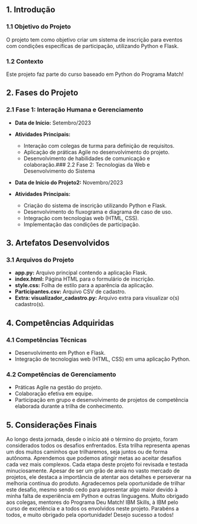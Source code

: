 ## 1. Introdução

### 1.1 Objetivo do Projeto
O projeto tem como objetivo criar um sistema de inscrição para eventos com condições específicas de participação, utilizando Python e Flask.

### 1.2 Contexto
Este projeto faz parte do curso baseado em Python do Programa Match! 

## 2. Fases do Projeto

### 2.1 Fase 1: Interação Humana e Gerenciamento

- **Data de Início:** Setembro/2023 
- **Atividades Principais:**
  - Interação com colegas de turma para definição de requisitos.
  - Aplicação de práticas Agile no desenvolvimento do projeto.
  - Desenvolvimento de habilidades de comunicação e colaboração.### 2.2 Fase 2: Tecnologias da Web e Desenvolvimento do Sistema

- **Data de Início do Projeto2:** Novembro/2023
- **Atividades Principais:**
  - Criação do sistema de inscrição utilizando Python e Flask.
  - Desenvolvimento do fluxograma e diagrama de caso de uso.
  - Integração com tecnologias web (HTML, CSS).
  - Implementação das condições de participação.

## 3. Artefatos Desenvolvidos

### 3.1 Arquivos do Projeto
- **app.py:** Arquivo principal contendo a aplicação Flask.
- **index.html:** Página HTML para o formulário de inscrição.
- **style.css:** Folha de estilo para a aparência da aplicação.
- **Participantes.csv:** Arquivo CSV de cadastro.
- **Extra: visualizador_cadastro.py:** Arquivo extra para visualizar o(s) cadastro(s).
    
## 4. Competências Adquiridas

### 4.1 Competências Técnicas
- Desenvolvimento em Python e Flask.
- Integração de tecnologias web (HTML, CSS) em uma aplicação Python.

### 4.2 Competências de Gerenciamento
- Práticas Agile na gestão do projeto.
- Colaboração efetiva em equipe.
- Participação em grupo e desenvolvimento de projetos de competência elaborada durante a trilha de conhecimento.

## 5. Considerações Finais
Ao longo desta jornada, desde o início até o término do projeto, foram considerados todos os desafios enfrentados. Esta trilha representa apenas um dos muitos caminhos que trilharemos, seja juntos ou de forma autônoma. Aprendemos que podemos atingir metas ao aceitar desafios cada vez mais complexos. Cada etapa deste projeto foi revisada e testada minuciosamente. Apesar de ser um grão de areia no vasto mercado de projetos, ele destaca a importância de atentar aos detalhes e perseverar na melhoria contínua do produto.
Agradecemos pela oportunidade de trilhar este desafio, mesmo sendo cedo para apresentar algo maior devido à minha falta de experiência em Python e outras linguagens. Muito obrigado aos colegas, mentores do Programa Deu Match! IBM Skills, à IBM pelo curso de excelência e a todos os envolvidos neste projeto. Parabéns a todos, e muito obrigado pela oportunidade! Desejo sucesso a todos!
